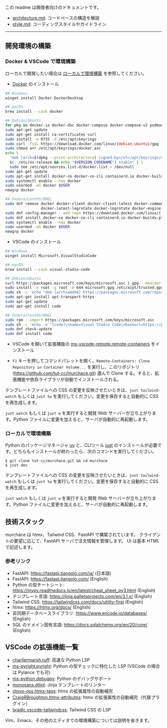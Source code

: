 この readme は開発者向けのドキュメントです。

- [architecture.md](./architecture.md): コードベースの構造を解説
- [style.md](./style.md): コーディングスタイルやガイドライン

---

## 開発環境の構築

### Docker & VSCode で環境構築

ローカルで開発したい場合は [ローカルで環境構築](#ローカルで環境構築) を参照してください。

- [Docker](https://docs.docker.com/get-docker/) のインストール

```sh
## Windows
winget install Docker.DockerDesktop

## macOS
brew install --cask docker

## Debian/Ubuntu
for pkg in docker.io docker-doc docker-compose docker-compose-v2 podman-docker containerd runc; do sudo apt-get remove $pkg; done
sudo apt-get update
sudo apt-get install ca-certificates curl
sudo install -m 0755 -d /etc/apt/keyrings
sudo curl -fsSL https://download.docker.com/linux/{debian,ubuntu}/gpg -o /etc/apt/keyrings/docker.asc
sudo chmod a+r /etc/apt/keyrings/docker.asc
echo \
  "deb [arch=$(dpkg --print-architecture) signed-by=/etc/apt/keyrings/docker.asc] https://download.docker.com/linux/{debian,ubuntu} \
  $(. /etc/os-release && echo "$VERSION_CODENAME") stable" | \
  sudo tee /etc/apt/sources.list.d/docker.list > /dev/null
sudo apt-get update
sudo apt-get install docker-ce docker-ce-cli containerd.io docker-buildx-plugin docker-compose-plugin
sudo systemctl enable --now docker
sudo usermod -aG docker $USER
newgrp docker

## Fedora/CentOS/RHEL
sudo dnf remove docker docker-client docker-client-latest docker-common docker-latest \
                docker-latest-logrotate docker-logrotate docker-engine podman runc
sudo dnf config-manager --add-repo https://download.docker.com/linux/{fedora,centos,rhel}/docker-ce.repo
sudo dnf install docker-ce docker-ce-cli containerd.io docker-buildx-plugin docker-compose-plugin
sudo systemctl enable --now docker
sudo usermod -aG docker $USER
newgrp docker
```

- VSCode のインストール

```sh
## Windows
winget install Microsoft.VisualStudioCode

## macOS
brew install --cask visual-studio-code

## Debian/Ubuntu
curl https://packages.microsoft.com/keys/microsoft.asc | gpg --dearmor > microsoft.gpg
sudo install -o root -g root -m 644 microsoft.gpg /etc/a[pt/trusted.gpg.d/
sudo sh -c 'echo "deb [arch=amd64] https://packages.microsoft.com/repos/vscode stable main" > /etc/apt/sources.list.d/vscode.list'
sudo apt-get install apt-transport-https
sudo apt-get update
sudo apt-get install code

## Fedora/CentOS/RHEL
sudo rpm --import https://packages.microsoft.com/keys/microsoft.asc
sudo sh -c 'echo -e "[code]\nname=Visual Studio Code\nbaseurl=https://packages.microsoft.com/yumrepos/vscode\nenabled=1\ngpgcheck=1\ngpgkey=https://packages.microsoft.com/keys/microsoft.asc" > /etc/yum.repos.d/vscode.repo'
sudo dnf check-update
sudo dnf install code
```

- VSCode を開いて拡張機能の [ms-vscode-remote.remote-containers](https://marketplace.visualstudio.com/items?itemName=ms-vscode-remote.remote-containers) をインストール

- `F1` キーを押してコマンドパレットを開く。`Remote-Containers: Clone Repository in Container Volume...` を実行し、このリポジトリ (https://github.com/tut-cc/murchace.git) 選んで Clone する。すると、拡張機能や依存ライブラリが自動でインストールされる。

テンプレートファイルへの CSS の変更を反映させたいときは、`just tailwind-watch` もしくは `just tw` を実行してください。変更を保存すると自動的に CSS を再生成します。

`just watch` もしくは `just w` を実行すると開発 Web サーバーが立ち上がります。Python ファイルに変更を加えると、サーバが自動的に再起動します。

### ローカルで環境構築

Python のパッケージマネージャ [uv](https://github.com/astral-sh/uv) と、CLIツール [just](https://github.com/casey/just) のインストールが必要です。どちらもインストールが終わったら、次のコマンドを実行してください。

```console
$ git clone tut-cc/murchace.git && cd murchace
$ just dev
```

テンプレートファイルへの CSS の変更を反映させたいときは、`just tailwind-watch` もしくは `just tw` を実行してください。変更を保存すると自動的に CSS を再生成します。

`just watch` もしくは `just w` を実行すると開発 Web サーバーが立ち上がります。Python ファイルに変更を加えると、サーバが自動的に再起動します。

## 技術スタック

murchace は htmx、Tailwind CSS、FastAPI で構築されています。
クライアントの要望に応じて、FastAPI サーバで注文情報を管理します。
UI は基本 HTML で記述します。

### 参考リンク

- FastAPI: https://fastapi.tiangolo.com/ja/ (日本語)
- FastAPI: https://fastapi.tiangolo.com/ (English)
- Python の型チートシート: https://mypy.readthedocs.io/en/latest/cheat_sheet_py3.html (English)
- テンプレート言語: https://jinja.palletsprojects.com/en/3.1.x/ (English)
- Tailwind CSS: https://tailwindcss.com/docs/utility-first (English)
- htmx: https://htmx.org/docs/ (English)
- 非同期データベースライブラリ: https://www.encode.io/databases/ (English)
- SQL のドメイン固有言語: https://docs.sqlalchemy.org/en/20/core/ (English)

## VSCode の拡張機能一覧

- [charliermarsh.ruff](https://marketplace.visualstudio.com/items?itemName=charliermarsh.ruff): 高速な Python LSP
- [ms-pyright.pyright](https://marketplace.visualstudio.com/items?itemName=ms-pyright.pyright): Python の型チェックに特化した LSP (VSCode の場合は Pylance でも可)
- [ms-python.debugpy](https://marketplace.visualstudio.com/items?itemName=ms-python.debugpy): Python のデバッグサポート
- [monosans.djlint](https://marketplace.visualstudio.com/items?itemName=monosans.djlint): Jinja テンプレートのリンター
- [otovo-oss.htmx-tags](https://marketplace.visualstudio.com/items?itemName=otovo-oss.htmx-tags): htmx の拡張属性の自動補完
- [CraigRBroughton.htmx-attributes](https://marketplace.visualstudio.com/items?itemName=CraigRBroughton.htmx-attributes): htmx の拡張属性の自動補完（代替プラグイン）
- [bradlc.vscode-tailwindcss](https://marketplace.visualstudio.com/items?itemName=bradlc.vscode-tailwindcss): Tailwind CSS の LSP

Vim、Emacs、その他のエディタでの環境構築については説明を省きます。
